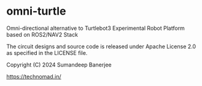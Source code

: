 # omni-turtle
Omni-directional alternative to Turtlebot3 Experimental Robot Platform based on ROS2/NAV2 Stack

The circuit designs and source code is released under Apache License 2.0 as specified in the LICENSE file.

Copyright (C) 2024 Sumandeep Banerjee

https://technomad.in/
